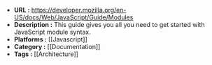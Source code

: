 - **URL :** https://developer.mozilla.org/en-US/docs/Web/JavaScript/Guide/Modules
- **Description :** This guide gives you all you need to get started with JavaScript module syntax.
- **Platforms :** [[Javascript]]
- **Category :** [[Documentation]]
- **Tags :** [[Architecture]]